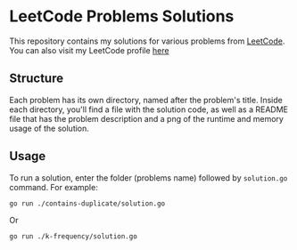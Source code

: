 # LeetCode Problems Solutions

This repository contains my solutions for various problems from [LeetCode](https://leetcode.com/). You can also visit my LeetCode profile [here](https://leetcode.com/u/DeanLogan/)

## Structure

Each problem has its own directory, named after the problem's title. Inside each directory, you'll find a file with the solution code, as well as a README file that has the problem description and a png of the runtime and memory usage of the solution.

## Usage 

To run a solution, enter the folder (problems name) followed by `solution.go` command. For example:

```sh
go run ./contains-duplicate/solution.go
```

Or

```sh
go run ./k-frequency/solution.go
```